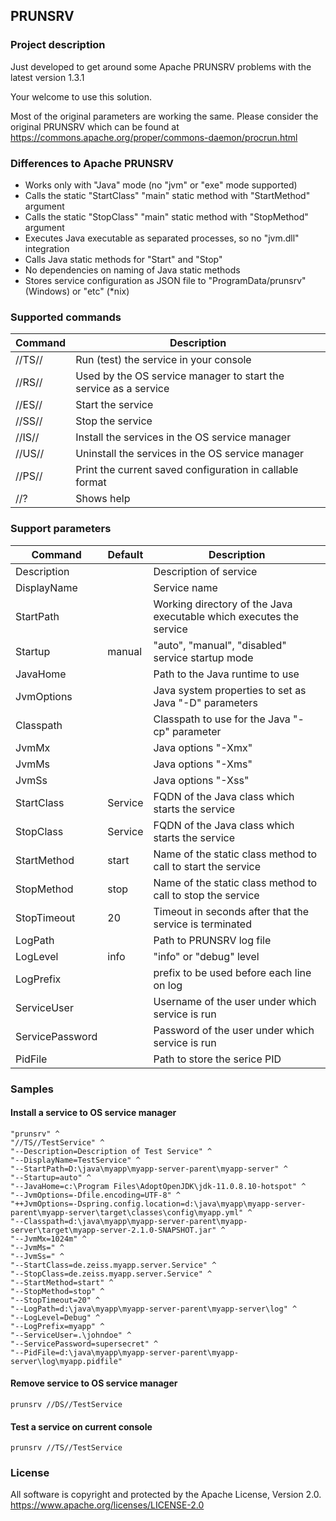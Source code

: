 ## PRUNSRV

### Project description

Just developed to get around some Apache PRUNSRV problems with the latest version 1.3.1

Your welcome to use this solution.

Most of the original parameters are working the same.
Please consider the original PRUNSRV which can be found at
https://commons.apache.org/proper/commons-daemon/procrun.html

### Differences to Apache PRUNSRV

* Works only with "Java" mode (no "jvm" or "exe" mode supported)
* Calls the static "StartClass" "main" static method with "StartMethod" argument
* Calls the static "StopClass" "main" static method with "StopMethod" argument
* Executes Java executable as separated processes, so no "jvm.dll" integration
* Calls Java static methods for "Start" and "Stop"
* No dependencies on naming of Java static methods
* Stores service configuration as JSON file to "ProgramData/prunsrv" (Windows) or "etc" (*nix)

### Supported commands

| Command              | Description                                                      |
|----------------------| ---------------------------------------------------------------- |
| //TS//<service name> | Run (test) the service in your console                           |
| //RS//<service name> | Used by the OS service manager to start the service as a service |
| //ES//<service name> | Start the service                                                |
| //SS//<service name> | Stop the service                                                 |
| //IS//<service name> | Install the services in the OS service manager                   |
| //US//<service name> | Uninstall the services in the OS service manager                 |
| //PS//<service name> | Print the current saved configuration in callable format         |
| //?                  | Shows help                                                       |

### Support parameters

| Command         | Default | Description                                                         |
| --------------- | ------- | ------------------------------------------------------------------- |
| Description     |         | Description of service                                              |
| DisplayName     |         | Service name                                                        |
| StartPath       |         | Working directory of the Java executable which executes the service |
| Startup         | manual  | "auto", "manual", "disabled" service startup mode                   |
| JavaHome        |         | Path to the Java runtime to use                                     |
| JvmOptions      |         | Java system properties to set as Java "-D" parameters               |
| Classpath       |         | Classpath to use for the Java "-cp" parameter                       |
| JvmMx           |         | Java options "-Xmx"                                                 |
| JvmMs           |         | Java options "-Xms"                                                 |
| JvmSs           |         | Java options "-Xss"                                                 |
| StartClass      | Service | FQDN of the Java class which starts the service                     |
| StopClass       | Service | FQDN of the Java class which starts the service                     |
| StartMethod     | start   | Name of the static class method to call to start the service        |
| StopMethod      | stop    | Name of the static class method to call to stop the service         |
| StopTimeout     | 20      | Timeout in seconds after that the service is terminated             |
| LogPath         |         | Path to PRUNSRV log file                                            |
| LogLevel        | info    | "info" or "debug" level                                             |
| LogPrefix       |         | prefix to be used before each line on log                           |
| ServiceUser     |         | Username of the user under which service is run                     |
| ServicePassword |         | Password of the user under which service is run                     |
| PidFile         |         | Path to store the serice PID                                        |

### Samples

#### Install a service to OS service manager

    "prunsrv" ^
    "//TS//TestService" ^
    "--Description=Description of Test Service" ^
    "--DisplayName=TestService" ^
    "--StartPath=D:\java\myapp\myapp-server-parent\myapp-server" ^
    "--Startup=auto" ^
    "--JavaHome=c:\Program Files\AdoptOpenJDK\jdk-11.0.8.10-hotspot" ^
    "--JvmOptions=-Dfile.encoding=UTF-8" ^
    "++JvmOptions=-Dspring.config.location=d:\java\myapp\myapp-server-parent\myapp-server\target\classes\config\myapp.yml" ^
    "--Classpath=d:\java\myapp\myapp-server-parent\myapp-server\target\myapp-server-2.1.0-SNAPSHOT.jar" ^
    "--JvmMx=1024m" ^
    "--JvmMs=" ^
    "--JvmSs=" ^
    "--StartClass=de.zeiss.myapp.server.Service" ^
    "--StopClass=de.zeiss.myapp.server.Service" ^
    "--StartMethod=start" ^
    "--StopMethod=stop" ^
    "--StopTimeout=20" ^
    "--LogPath=d:\java\myapp\myapp-server-parent\myapp-server\log" ^
    "--LogLevel=Debug" ^
    "--LogPrefix=myapp" ^
    "--ServiceUser=.\johndoe" ^
    "--ServicePassword=supersecret" ^
    "--PidFile=d:\java\myapp\myapp-server-parent\myapp-server\log\myapp.pidfile"

#### Remove service to OS service manager

    prunsrv //DS//TestService

#### Test a service on current console

    prunsrv //TS//TestService


### License

All software is copyright and protected by the Apache License, Version 2.0.
https://www.apache.org/licenses/LICENSE-2.0